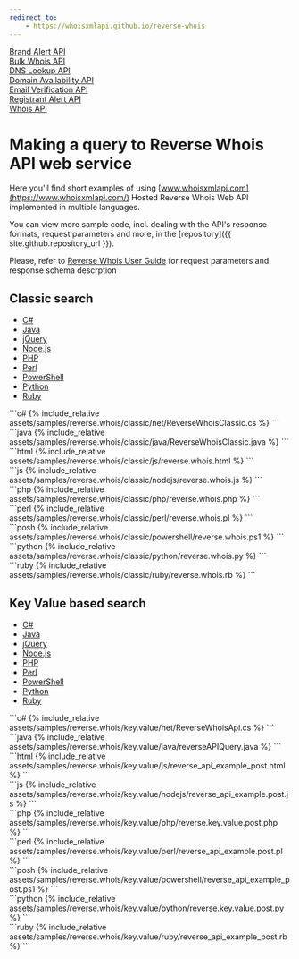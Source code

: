 ```yaml
---
redirect_to:
    - https://whoisxmlapi.github.io/reverse-whois
---
```


<div class="toc">
        <a class="button" href="./brand.alert.html"><div class="toc-item">Brand Alert API</div></a>
	<a class="button" href="./bulk.whois.html"><div class="toc-item">Bulk Whois API</div></a>
	<a class="button" href="./dns.lookup.html"><div class="toc-item">DNS Lookup API</div></a>
        <a class="button" href="./domain.availability.html"><div class="toc-item">Domain Availability API</div></a>
	<a class="button" href="./email.verifier.html"><div class="toc-item">Email Verification API</div></a>
        <a class="button" href="./reg.alert.html"><div class="toc-item">Registrant Alert API</div></a>
        <a class="button" href="./"><div class="toc-item">Whois API</div></a>
</div>

# Making a query to Reverse Whois API web service


Here you'll find short examples of using
[www.whoisxmlapi.com](https://www.whoisxmlapi.com/) Hosted Reverse Whois Web API
implemented in multiple languages.

You can view more sample code, incl. dealing with the API's response formats,
request parameters and more, in the
[repository]({{ site.github.repository_url }}).


Please, refer to
[Reverse Whois User Guide](https://www.whoisxmlapi.com/reverse-whois-api-guide.php) for
request parameters and response schema descrption

## Classic search

<ul id="profileTabs" class="nav nav-tabs" role="tablist">
    <li class="active"><a href="#csharp" data-toggle="tab">C#</a></li>
    <li><a href="#java" data-toggle="tab">Java</a></li>
    <li><a href="#jquery" data-toggle="tab">jQuery</a></li>
    <li><a href="#nodejs" data-toggle="tab">Node.js</a></li>
    <li><a href="#php" data-toggle="tab">PHP</a></li>
    <li><a href="#perl" data-toggle="tab">Perl</a></li>
    <li><a href="#powershell" data-toggle="tab">PowerShell</a></li>
    <li><a href="#python" data-toggle="tab">Python</a></li>
    <li><a href="#ruby" data-toggle="tab">Ruby</a></li>
</ul>

<div class="tab-content">

<div role="tabpanel" class="tab-pane active" id="csharp">
<div class="container-fluid" markdown="1"> 
```c#
{% include_relative assets/samples/reverse.whois/classic/net/ReverseWhoisClassic.cs %}
```
</div>
</div>

<div role="tabpanel" class="tab-pane" id="java">
<div class="container-fluid" markdown="1"> 
```java
{% include_relative assets/samples/reverse.whois/classic/java/ReverseWhoisClassic.java %}
```
</div>
</div>

<div role="tabpanel" class="tab-pane" id="jquery">
<div class="container-fluid" markdown="1">
```html
{% include_relative assets/samples/reverse.whois/classic/js/reverse.whois.html %}
```
</div>
</div>

<div role="tabpanel" class="tab-pane" id="nodejs">
<div class="container-fluid" markdown="1">
```js
{% include_relative assets/samples/reverse.whois/classic/nodejs/reverse.whois.js %}
```
</div>
</div>

<div role="tabpanel" class="tab-pane" id="php">
<div class="container-fluid" markdown="1">
```php
{% include_relative assets/samples/reverse.whois/classic/php/reverse.whois.php %}
```
</div>
</div>

<div role="tabpanel" class="tab-pane" id="perl">
<div class="container-fluid" markdown="1">
```perl
{% include_relative assets/samples/reverse.whois/classic/perl/reverse.whois.pl %}
```
</div>
</div>

<div role="tabpanel" class="tab-pane" id="powershell">
<div class="container-fluid" markdown="1">
```posh
{% include_relative assets/samples/reverse.whois/classic/powershell/reverse.whois.ps1 %}
```
</div>
</div>

<div role="tabpanel" class="tab-pane" id="python">
<div class="container-fluid" markdown="1">
```python
{% include_relative assets/samples/reverse.whois/classic/python/reverse.whois.py %}
```
</div>
</div>

<div role="tabpanel" class="tab-pane" id="ruby">
<div class="container-fluid" markdown="1">
```ruby
{% include_relative assets/samples/reverse.whois/classic/ruby/reverse.whois.rb %}
```
</div>
</div>

</div>


## Key Value based search

<ul id="profileTabs" class="nav nav-tabs" role="tablist">
    <li class="active"><a href="#csharp-key" data-toggle="tab">C#</a></li>
    <li><a href="#java-key" data-toggle="tab">Java</a></li>
    <li><a href="#jquery-key" data-toggle="tab">jQuery</a></li>
    <li><a href="#nodejs-key" data-toggle="tab">Node.js</a></li>
    <li><a href="#php-key" data-toggle="tab">PHP</a></li>
    <li><a href="#perl-key" data-toggle="tab">Perl</a></li>
    <li><a href="#powershell-key" data-toggle="tab">PowerShell</a></li>
    <li><a href="#python-key" data-toggle="tab">Python</a></li>
    <li><a href="#ruby-key" data-toggle="tab">Ruby</a></li>
</ul>

<div class="tab-content">

<div role="tabpanel" class="tab-pane active" id="csharp-key">
<div class="container-fluid" markdown="1"> 
```c#
{% include_relative assets/samples/reverse.whois/key.value/net/ReverseWhoisApi.cs %}
```
</div>
</div>

<div role="tabpanel" class="tab-pane" id="java-key">
<div class="container-fluid" markdown="1"> 
```java
{% include_relative assets/samples/reverse.whois/key.value/java/reverseAPIQuery.java %}
```
</div>
</div>

<div role="tabpanel" class="tab-pane" id="jquery-key">
<div class="container-fluid" markdown="1">
```html
{% include_relative assets/samples/reverse.whois/key.value/js/reverse_api_example_post.html %}
```
</div>
</div>

<div role="tabpanel" class="tab-pane" id="nodejs-key">
<div class="container-fluid" markdown="1">
```js
{% include_relative assets/samples/reverse.whois/key.value/nodejs/reverse_api_example.post.js %}
```
</div>
</div>

<div role="tabpanel" class="tab-pane" id="php-key">
<div class="container-fluid" markdown="1">
```php
{% include_relative assets/samples/reverse.whois/key.value/php/reverse.key.value.post.php %}
```
</div>
</div>

<div role="tabpanel" class="tab-pane" id="perl-key">
<div class="container-fluid" markdown="1">
```perl
{% include_relative assets/samples/reverse.whois/key.value/perl/reverse_api_example.post.pl %}
```
</div>
</div>

<div role="tabpanel" class="tab-pane" id="powershell-key">
<div class="container-fluid" markdown="1">
```posh
{% include_relative assets/samples/reverse.whois/key.value/powershell/reverse_api_example_post.ps1 %}
```
</div>
</div>

<div role="tabpanel" class="tab-pane" id="python-key">
<div class="container-fluid" markdown="1">
```python
{% include_relative assets/samples/reverse.whois/key.value/python/reverse.key.value.post.py %}
```
</div>
</div>

<div role="tabpanel" class="tab-pane" id="ruby-key">
<div class="container-fluid" markdown="1">
```ruby
{% include_relative assets/samples/reverse.whois/key.value/ruby/reverse_api_example_post.rb %}
```
</div>
</div>

</div>
